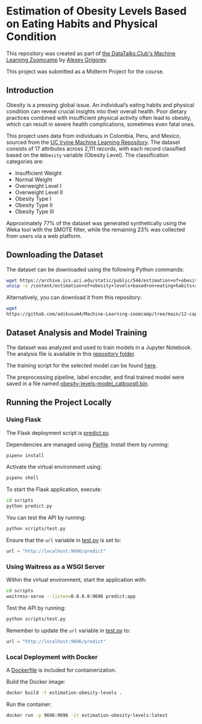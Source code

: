 # Estimation of Obesity Levels Based on Eating Habits and Physical Condition

This repository was created as part of [the DataTalks.Club's Machine Learning Zoomcamp](https://github.com/alexeygrigorev) by [Alexey Grigorev](https://github.com/alexeygrigorev).

This project was submitted as a Midterm Project for the course.

## Introduction

Obesity is a pressing global issue. An individual’s eating habits and physical condition can reveal crucial insights into their overall health. Poor dietary practices combined with insufficient physical activity often lead to obesity, which can result in severe health complications, sometimes even fatal ones.

This project uses data from individuals in Colombia, Peru, and Mexico, sourced from the [UC Irvine Machine Learning Repository](https://archive.ics.uci.edu/dataset/544/estimation+of+obesity+levels+based+on+eating+habits+and+physical+condition). The dataset consists of 17 attributes across 2,111 records, with each record classified based on the `NObesity` variable (Obesity Level). The classification categories are:  
+ Insufficient Weight  
+ Normal Weight  
+ Overweight Level I  
+ Overweight Level II  
+ Obesity Type I  
+ Obesity Type II  
+ Obesity Type III  

Approximately 77% of the dataset was generated synthetically using the Weka tool with the SMOTE filter, while the remaining 23% was collected from users via a web platform.

## Downloading the Dataset

The dataset can be downloaded using the following Python commands:

```bash
wget https://archive.ics.uci.edu/static/public/544/estimation+of+obesity+levels+based+on+eating+habits+and+physical+condition.zip
unzip -o /content/estimation+of+obesity+levels+based+on+eating+habits+and+physical+condition.zip
```

Alternatively, you can download it from this repository:  

```bash
wget 
https://github.com/adikusum4/Machine-Learning-zoomcamp/tree/main/12-capstone-2/estimation_of_obesity_levels_based_on_eating_habits_and_physical_condition/estimation_of_obesity_levels_based_on_eating_habits_and_physical_condition
```

## Dataset Analysis and Model Training

The dataset was analyzed and used to train models in a Jupyter Notebook. The analysis file is available in this [repository folder](https://github.com/adikusum4/Machine-Learning-zoomcamp/tree/main/12-capstone-2/notebook.ipynb).  

The training script for the selected model can be found [here](https://github.com/adikusum4/Machine-Learning-zoomcamp/tree/main/12-capstone-2/s/train.py).  

The preprocessing pipeline, label encoder, and final trained model were saved in a file named [obesity-levels-model_catboostl.bin](https://github.com/adikusum4/Machine-Learning-zoomcamp/blob/main/12-capstone-2/obesity-levels-model_catboost.bin).

## Running the Project Locally

### Using Flask

The Flask deployment script is [predict.py](https://github.com/adikusum4/Machine-Learning-zoomcamp/blob/main/12-capstone-2/predict.py).  

Dependencies are managed using [Pipfile](https://github.com/adikusum4/Machine-Learning-zoomcamp/blob/main/12-capstone-2/Pipfile). Install them by running:  

```bash
pipenv install
```

Activate the virtual environment using:  
```bash
pipenv shell
```

To start the Flask application, execute:  
```bash
cd scripts
python predict.py
```

You can test the API by running:  
```bash
python scripts/test.py
```

Ensure that the `url` variable in [test.py](https://github.com/adikusum4/Machine-Learning-zoomcamp/blob/main/12-capstone-2/test.py) is set to:  
```python
url = "http://localhost:9696/predict"
```

### Using Waitress as a WSGI Server

Within the virtual environment, start the application with:  
```bash
cd scripts
waitress-serve --listen=0.0.0.0:9696 predict:app
```

Test the API by running:  
```bash
python scripts/test.py
```

Remember to update the `url` variable in [test.py](https://github.com/adikusum4/Machine-Learning-zoomcamp/blob/main/12-capstone-2/test.py) to:  
```python
url = "http://localhost:9696/predict"
```

### Local Deployment with Docker

A [Dockerfile](https://github.com/adikusum4/Machine-Learning-zoomcamp/blob/main/12-capstone-2/Dockerfile) is included for containerization.  

Build the Docker image:  
```bash
docker build -t estimation-obesity-levels .   
```

Run the container:  
```bash
docker run -p 9696:9696 -it estimation-obesity-levels:latest
```
